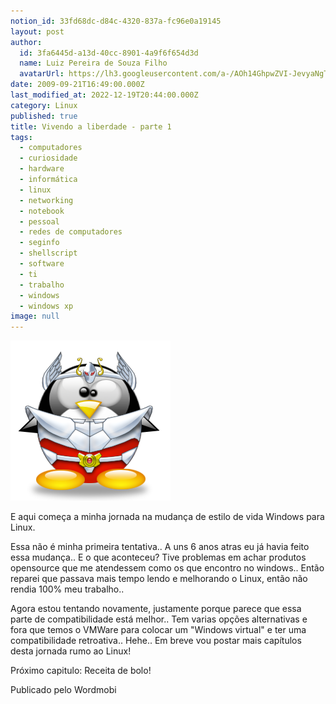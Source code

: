 ```yaml
---
notion_id: 33fd68dc-d84c-4320-837a-fc96e0a19145
layout: post
author:
  id: 3fa6445d-a13d-40cc-8901-4a9f6f654d3d
  name: Luiz Pereira de Souza Filho
  avatarUrl: https://lh3.googleusercontent.com/a-/AOh14GhpwZVI-JevyaNgTdlrOT6YN20cI6V9Kxtq38Ij8AQ=s100
date: 2009-09-21T16:49:00.000Z
last_modified_at: 2022-12-19T20:44:00.000Z
category: Linux
published: true
title: Vivendo a liberdade - parte 1
tags:
  - computadores
  - curiosidade
  - hardware
  - informática
  - linux
  - networking
  - notebook
  - pessoal
  - redes de computadores
  - seginfo
  - shellscript
  - software
  - ti
  - trabalho
  - windows
  - windows xp
image: null
---
```


![TUX](/wp-content/uploads/2009/09/tux-seiyar.png)

E aqui começa a minha jornada na mudança de estilo de vida Windows para Linux.

Essa não é minha primeira tentativa.. A uns 6 anos atras eu já havia feito essa mudança.. E o que aconteceu? Tive problemas em achar produtos opensource que me atendessem como os que encontro no windows.. Então reparei que passava mais tempo lendo e melhorando o Linux, então não rendia 100% meu trabalho..

Agora estou tentando novamente, justamente porque parece que essa parte de compatibilidade está melhor.. Tem varias opções alternativas e fora que temos o VMWare para colocar um "Windows virtual" e ter uma compatibilidade retroativa.. Hehe.. Em breve vou postar mais capítulos desta jornada rumo ao Linux!

Próximo capitulo: Receita de bolo!

Publicado pelo Wordmobi

